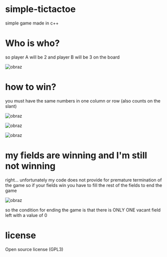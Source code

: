 # simple-tictactoe
simple game made in c++

<h1>Who is who?</h1>
so player A will be 2 and player B will be 3 on the board

![obraz](https://user-images.githubusercontent.com/112971938/196197856-c9eed624-d780-480e-aec9-571d73c6c690.png)

<h1>how to win?</h1>
you must have the same numbers in one column or row (also counts on the slant)

![obraz](https://user-images.githubusercontent.com/112971938/196198195-2ec6313a-15ff-44da-8047-1beaeb27d7cb.png)

![obraz](https://user-images.githubusercontent.com/112971938/196198324-2ad42ec0-6e6d-407f-9362-d4e7e164e986.png)

![obraz](https://user-images.githubusercontent.com/112971938/196198652-04380f66-23e6-4c99-b675-18ec11395a85.png)

<h1>my fields are winning and I'm still not winning</h1>
right... unfortunately my code does not provide for premature termination of the game so if your fields win you have to fill the rest of the fields to end the game

![obraz](https://user-images.githubusercontent.com/112971938/196199187-6f47c586-5906-44b6-ba8f-dd5205ed8eff.png)

so the condition for ending the game is that there is ONLY ONE vacant field left with a value of 0
<h1>license</h1>
Open source license (GPL3)

